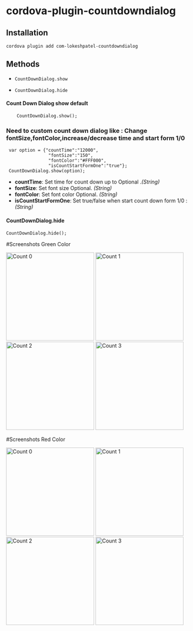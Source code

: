 cordova-plugin-countdowndialog
=============

## Installation
```
cordova plugin add com-lokeshpatel-countdowndialog

```
## Methods
- `CountDownDialog.show`

- `CountDownDialog.hide`

#### Count Down Dialog show default
 ```
     CountDownDialog.show();
```
### Need to custom count down dialog like : Change fontSize,fontColor,increase/decrease time and start form 1/0
```
 var option = {"countTime":"12000",
                "fontSize":"150",
                "fontColor":"#FFF000",
                "isCountStartFormOne":"true"};
 CountDownDialog.show(option);

```
- __countTime__: Set time for count down up to  Optional ._(String)_
- __fontSize__: Set font size Optional. _(String)_
- __fontColor__: Set font color Optional. _(String)_
- __isCountStartFormOne__: Set true/false when start count down form 1/0 : _(String)_

#### CountDownDialog.hide

    CountDownDialog.hide();
    


#Screenshots Green Color

<img src="https://dl.dropboxusercontent.com/s/dsyxioyr0znul7u/greenImage0.png?dl=0" alt="Count 0" width="239">
<img src="https://dl.dropboxusercontent.com/s/hi7dd67fritlovl/greenImage1.png?dl=0" alt="Count 1" width="239">
<img src="https://dl.dropboxusercontent.com/s/8y65sbasfcy9xf9/greenImage2.png?dl=0" alt="Count 2" width="239">
<img src="https://dl.dropboxusercontent.com/s/kljsbhdu38spy81/greenImage3.png?dl=0" alt="Count 3" width="239">

#Screenshots Red Color

<img src="https://dl.dropboxusercontent.com/s/6z12p5z2bpctvks/redImage1.png?dl=0" alt="Count 0" width="239">
<img src="https://dl.dropboxusercontent.com/s/vvpaqcuu7uh0qwc/redImage2.png?dl=0" alt="Count 1" width="239">
<img src="https://dl.dropboxusercontent.com/s/pq4pk56gr3g2mcw/redImage3.png?dl=0" alt="Count 2" width="239">
<img src="https://dl.dropboxusercontent.com/s/2rytz6iatxysrzq/redImage4.png?dl=0" alt="Count 3" width="239">
